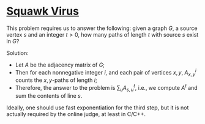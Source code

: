 # [Squawk Virus](https://open.kattis.com/problems/squawk)

This problem requires us to answer the following: given a graph $G$, a source vertex $s$ and an integer $t>0$,
how many paths of length $t$ with source $s$ exist in $G$?

Solution:
* Let $A$ be the adjacency matrix of $G$;
* Then for each nonnegative integer $i$, and each pair of vertices $x, y$, $A^i_{x,y}$ counts the $x,y$-paths
of length $i$;
* Therefore, the answer to the problem is $\sum_{u} A^t_{s,u}$, i.e., we compute $A^t$ and sum the contents
of line $s$.

Ideally, one should use fast exponentiation for the third step, but it is not actually required by the
online judge, at least in C/C++.

